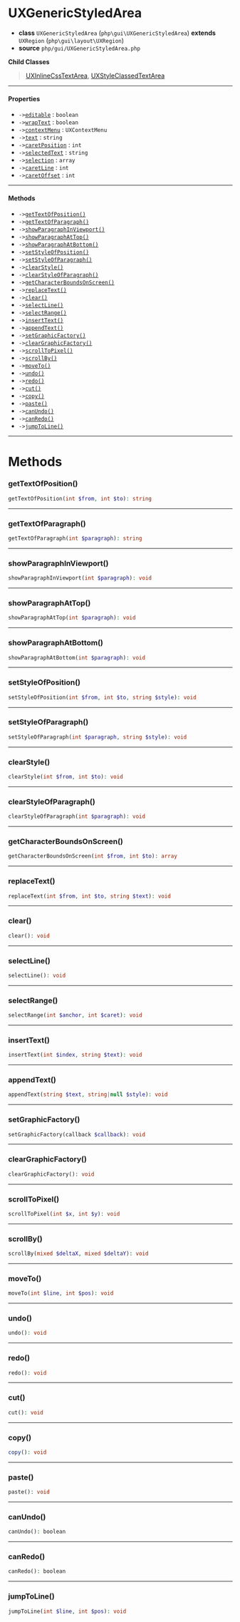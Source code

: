 # UXGenericStyledArea

- **class** `UXGenericStyledArea` (`php\gui\UXGenericStyledArea`) **extends** `UXRegion` (`php\gui\layout\UXRegion`)
- **source** `php/gui/UXGenericStyledArea.php`

**Child Classes**

> [UXInlineCssTextArea](https://github.com/jphp-group/jphp-richtextfx-ext/blob/master/api-docs/classes/php/gui/UXInlineCssTextArea.md), [UXStyleClassedTextArea](https://github.com/jphp-group/jphp-richtextfx-ext/blob/master/api-docs/classes/php/gui/UXStyleClassedTextArea.md)

---

#### Properties

- `->`[`editable`](#prop-editable) : `boolean`
- `->`[`wrapText`](#prop-wraptext) : `boolean`
- `->`[`contextMenu`](#prop-contextmenu) : `UXContextMenu`
- `->`[`text`](#prop-text) : `string`
- `->`[`caretPosition`](#prop-caretposition) : `int`
- `->`[`selectedText`](#prop-selectedtext) : `string`
- `->`[`selection`](#prop-selection) : `array`
- `->`[`caretLine`](#prop-caretline) : `int`
- `->`[`caretOffset`](#prop-caretoffset) : `int`

---

#### Methods

- `->`[`getTextOfPosition()`](#method-gettextofposition)
- `->`[`getTextOfParagraph()`](#method-gettextofparagraph)
- `->`[`showParagraphInViewport()`](#method-showparagraphinviewport)
- `->`[`showParagraphAtTop()`](#method-showparagraphattop)
- `->`[`showParagraphAtBottom()`](#method-showparagraphatbottom)
- `->`[`setStyleOfPosition()`](#method-setstyleofposition)
- `->`[`setStyleOfParagraph()`](#method-setstyleofparagraph)
- `->`[`clearStyle()`](#method-clearstyle)
- `->`[`clearStyleOfParagraph()`](#method-clearstyleofparagraph)
- `->`[`getCharacterBoundsOnScreen()`](#method-getcharacterboundsonscreen)
- `->`[`replaceText()`](#method-replacetext)
- `->`[`clear()`](#method-clear)
- `->`[`selectLine()`](#method-selectline)
- `->`[`selectRange()`](#method-selectrange)
- `->`[`insertText()`](#method-inserttext)
- `->`[`appendText()`](#method-appendtext)
- `->`[`setGraphicFactory()`](#method-setgraphicfactory)
- `->`[`clearGraphicFactory()`](#method-cleargraphicfactory)
- `->`[`scrollToPixel()`](#method-scrolltopixel)
- `->`[`scrollBy()`](#method-scrollby)
- `->`[`moveTo()`](#method-moveto)
- `->`[`undo()`](#method-undo)
- `->`[`redo()`](#method-redo)
- `->`[`cut()`](#method-cut)
- `->`[`copy()`](#method-copy)
- `->`[`paste()`](#method-paste)
- `->`[`canUndo()`](#method-canundo)
- `->`[`canRedo()`](#method-canredo)
- `->`[`jumpToLine()`](#method-jumptoline)

---
# Methods

<a name="method-gettextofposition"></a>

### getTextOfPosition()
```php
getTextOfPosition(int $from, int $to): string
```

---

<a name="method-gettextofparagraph"></a>

### getTextOfParagraph()
```php
getTextOfParagraph(int $paragraph): string
```

---

<a name="method-showparagraphinviewport"></a>

### showParagraphInViewport()
```php
showParagraphInViewport(int $paragraph): void
```

---

<a name="method-showparagraphattop"></a>

### showParagraphAtTop()
```php
showParagraphAtTop(int $paragraph): void
```

---

<a name="method-showparagraphatbottom"></a>

### showParagraphAtBottom()
```php
showParagraphAtBottom(int $paragraph): void
```

---

<a name="method-setstyleofposition"></a>

### setStyleOfPosition()
```php
setStyleOfPosition(int $from, int $to, string $style): void
```

---

<a name="method-setstyleofparagraph"></a>

### setStyleOfParagraph()
```php
setStyleOfParagraph(int $paragraph, string $style): void
```

---

<a name="method-clearstyle"></a>

### clearStyle()
```php
clearStyle(int $from, int $to): void
```

---

<a name="method-clearstyleofparagraph"></a>

### clearStyleOfParagraph()
```php
clearStyleOfParagraph(int $paragraph): void
```

---

<a name="method-getcharacterboundsonscreen"></a>

### getCharacterBoundsOnScreen()
```php
getCharacterBoundsOnScreen(int $from, int $to): array
```

---

<a name="method-replacetext"></a>

### replaceText()
```php
replaceText(int $from, int $to, string $text): void
```

---

<a name="method-clear"></a>

### clear()
```php
clear(): void
```

---

<a name="method-selectline"></a>

### selectLine()
```php
selectLine(): void
```

---

<a name="method-selectrange"></a>

### selectRange()
```php
selectRange(int $anchor, int $caret): void
```

---

<a name="method-inserttext"></a>

### insertText()
```php
insertText(int $index, string $text): void
```

---

<a name="method-appendtext"></a>

### appendText()
```php
appendText(string $text, string|null $style): void
```

---

<a name="method-setgraphicfactory"></a>

### setGraphicFactory()
```php
setGraphicFactory(callback $callback): void
```

---

<a name="method-cleargraphicfactory"></a>

### clearGraphicFactory()
```php
clearGraphicFactory(): void
```

---

<a name="method-scrolltopixel"></a>

### scrollToPixel()
```php
scrollToPixel(int $x, int $y): void
```

---

<a name="method-scrollby"></a>

### scrollBy()
```php
scrollBy(mixed $deltaX, mixed $deltaY): void
```

---

<a name="method-moveto"></a>

### moveTo()
```php
moveTo(int $line, int $pos): void
```

---

<a name="method-undo"></a>

### undo()
```php
undo(): void
```

---

<a name="method-redo"></a>

### redo()
```php
redo(): void
```

---

<a name="method-cut"></a>

### cut()
```php
cut(): void
```

---

<a name="method-copy"></a>

### copy()
```php
copy(): void
```

---

<a name="method-paste"></a>

### paste()
```php
paste(): void
```

---

<a name="method-canundo"></a>

### canUndo()
```php
canUndo(): boolean
```

---

<a name="method-canredo"></a>

### canRedo()
```php
canRedo(): boolean
```

---

<a name="method-jumptoline"></a>

### jumpToLine()
```php
jumpToLine(int $line, int $pos): void
```